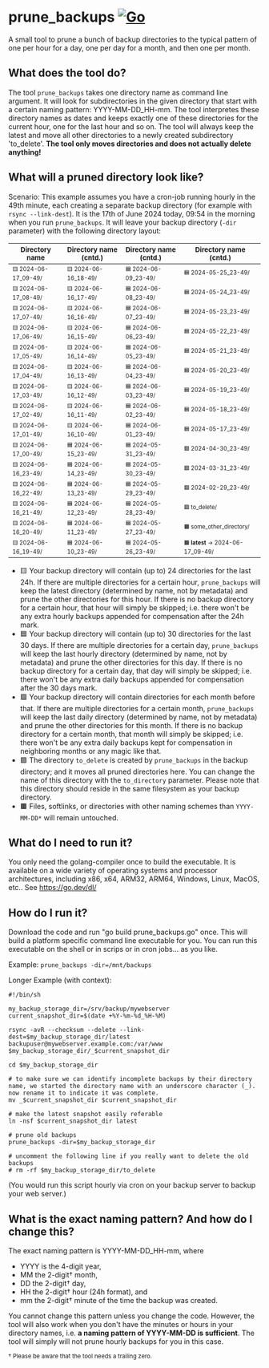 # prune_backups [![Go](https://github.com/TomTonic/prune_backups/actions/workflows/go.yml/badge.svg?branch=main)](https://github.com/TomTonic/prune_backups/actions/workflows/go.yml)

A small tool to prune a bunch of backup directories to the typical pattern of one per hour for a day, one per day for a month, and then one per month.

## What does the tool do?

The tool `prune_backups` takes one directory name as command line argument. It will look for subdirectories in the given directory that start with a certain naming pattern: YYYY-MM-DD_HH-mm. The tool interpretes these directory names as dates and keeps exactly one of these directories for the current hour, one for the last hour and so on. The tool will always keep the latest and move all other directories to a newly created subdirectory 'to_delete'. **The tool only moves directories and does not actually delete anything!**

## What will a pruned directory look like?

Scenario: This example assumes you have a cron-job running hourly in the 49th minute, each creating a separate backup directory (for example with `rsync --link-dest`). It is the 17th of June 2024 today, 09:54 in the morning when you run `prune_backups`. It will leave your backup directory (`-dir` parameter) with the following directory layout:

| <small>Directory name</small>      | <small>Directory name (cntd.)</small>      | <small>Directory name (cntd.)</small>      | <small>Directory name (cntd.)</small>      |
|---------------------|---------------------|---------------------|---------------------|
| <small><small>🟨 2024-06-17_09-49/</small></small> | <small><small>🟨 2024-06-16_18-49/</small></small> | <small><small>🟦 2024-06-09_23-49/</small></small> | <small><small>🟦 2024-05-25_23-49/</small></small> |
| <small><small>🟨 2024-06-17_08-49/</small></small> | <small><small>🟨 2024-06-16_17-49/</small></small> | <small><small>🟦 2024-06-08_23-49/</small></small> | <small><small>🟦 2024-05-24_23-49/</small></small> |
| <small><small>🟨 2024-06-17_07-49/</small></small> | <small><small>🟨 2024-06-16_16-49/</small></small> | <small><small>🟦 2024-06-07_23-49/</small></small> | <small><small>🟦 2024-05-23_23-49/</small></small> |
| <small><small>🟨 2024-06-17_06-49/</small></small> | <small><small>🟨 2024-06-16_15-49/</small></small> | <small><small>🟦 2024-06-06_23-49/</small></small> | <small><small>🟦 2024-05-22_23-49/</small></small> |
| <small><small>🟨 2024-06-17_05-49/</small></small> | <small><small>🟨 2024-06-16_14-49/</small></small> | <small><small>🟦 2024-06-05_23-49/</small></small> | <small><small>🟦 2024-05-21_23-49/</small></small> |
| <small><small>🟨 2024-06-17_04-49/</small></small> | <small><small>🟨 2024-06-16_13-49/</small></small> | <small><small>🟦 2024-06-04_23-49/</small></small> | <small><small>🟦 2024-05-20_23-49/</small></small> |
| <small><small>🟨 2024-06-17_03-49/</small></small> | <small><small>🟨 2024-06-16_12-49/</small></small> | <small><small>🟦 2024-06-03_23-49/</small></small> | <small><small>🟦 2024-05-19_23-49/</small></small> |
| <small><small>🟨 2024-06-17_02-49/</small></small> | <small><small>🟨 2024-06-16_11-49/</small></small> | <small><small>🟦 2024-06-02_23-49/</small></small> | <small><small>🟦 2024-05-18_23-49/</small></small> |
| <small><small>🟨 2024-06-17_01-49/</small></small> | <small><small>🟨 2024-06-16_10-49/</small></small> | <small><small>🟦 2024-06-01_23-49/</small></small> | <small><small>🟦 2024-05-17_23-49/</small></small> |
| <small><small>🟨 2024-06-17_00-49/</small></small> | <small><small>🟦 2024-06-15_23-49/</small></small> | <small><small>🟦 2024-05-31_23-49/</small></small> | <small><small>🟩 2024-04-30_23-49/</small></small> |
| <small><small>🟨 2024-06-16_23-49/</small></small> | <small><small>🟦 2024-06-14_23-49/</small></small> | <small><small>🟦 2024-05-30_23-49/</small></small> | <small><small>🟩 2024-03-31_23-49/</small></small> |
| <small><small>🟨 2024-06-16_22-49/</small></small> | <small><small>🟦 2024-06-13_23-49/</small></small> | <small><small>🟦 2024-05-29_23-49/</small></small> | <small><small>🟩 2024-02-29_23-49/</small></small> |
| <small><small>🟨 2024-06-16_21-49/</small></small> | <small><small>🟦 2024-06-12_23-49/</small></small> | <small><small>🟦 2024-05-28_23-49/</small></small> | <small><small>🟪 to_delete/</small></small> |
| <small><small>🟨 2024-06-16_20-49/</small></small> | <small><small>🟦 2024-06-11_23-49/</small></small> | <small><small>🟦 2024-05-27_23-49/</small></small> | <small><small>🟫 some_other_directory/</small></small>|
| <small><small>🟨 2024-06-16_19-49/</small></small> | <small><small>🟦 2024-06-10_23-49/</small></small> | <small><small>🟦 2024-05-26_23-49/</small></small> | <small><small>🟫 **latest** -> 2024-06-17_09-49/</small></small>|

* 🟨 Your backup directory will contain (up to) 24 directories for the last 24h. If there are multiple directories for a certain hour, `prune_backups` will keep the latest directory (determined by name, not by metadata) and prune the other directories for this hour. If there is no backup directory for a certain hour, that hour will simply be skipped; i.e. there won't be any extra hourly backups appended for compensation after the 24h mark.
* 🟦 Your backup directory will contain (up to) 30 directories for the last 30 days. If there are multiple directories for a certain day, `prune_backups` will keep the last hourly directory (determined by name, not by metadata) and prune the other directories for this day. If there is no backup directory for a certain day, that day will simply be skipped; i.e. there won't be any extra daily backups appended for compensation after the 30 days mark.
* 🟩 Your backup directory will contain directories for each month before that. If there are multiple directories for a certain month, `prune_backups` will keep the last daily directory (determined by name, not by metadata) and prune the other directories for this month. If there is no backup directory for a certain month, that month will simply be skipped; i.e. there won't be any extra daily backups kept for compensation in neighboring months or any magic like that.
* 🟪 The directory `to_delete` is created by `prune_backups` in the backup directory; and it moves all pruned directories here. You can change the name of this directory with the `to_directory` parameter. Please note that this directory should reside in the same filesystem as your backup directory.
* 🟫 Files, softlinks, or directories with other naming schemes than `YYYY-MM-DD*` will remain untouched.

## What do I need to run it?

You only need the golang-compiler once to build the executable. It is available on a wide variety of operating systems and processor architectures, including x86, x64, ARM32, ARM64, Windows, Linux, MacOS, etc.. See <https://go.dev/dl/>

## How do I run it?

Download the code and run "go build prune_backups.go" once. This will build a platform specific command line executable for you. You can run this executable on the shell or in scrips or in cron jobs... as you like.

Example: `prune_backups -dir=/mnt/backups`

Longer Example (with context):

```Shell
#!/bin/sh

my_backup_storage_dir=/srv/backup/mywebserver
current_snapshot_dir=$(date +%Y-%m-%d_%H-%M)

rsync -avR --checksum --delete --link-dest=$my_backup_storage_dir/latest backupuser@mywebserver.example.com:/var/www $my_backup_storage_dir/_$current_snapshot_dir

cd $my_backup_storage_dir

# to make sure we can identify incomplete backups by their directory name, we started the directory name with an underscore character (_). now rename it to indicate it was complete.
mv _$current_snapshot_dir $current_snapshot_dir

# make the latest snapshot easily referable
ln -nsf $current_snapshot_dir latest

# prune old backups
prune_backups -dir=$my_backup_storage_dir

# uncomment the following line if you really want to delete the old backups
# rm -rf $my_backup_storage_dir/to_delete
```

(You would run this script hourly via cron on your backup server to backup your web server.)

## What is the exact naming pattern? And how do I change this?

The exact naming pattern is YYYY-MM-DD_HH-mm, where

* YYYY is the 4-digit year,
* MM the 2-digit&dagger; month,
* DD the 2-digit&dagger; day,
* HH the 2-digit&dagger; hour (24h format), and
* mm the 2-digit&dagger; minute of the time the backup was created.

You cannot change this pattern unless you change the code. However, the tool will also work when you don't have the minutes or hours in your directory names, i.e. **a naming pattern of YYYY-MM-DD is sufficient**. The tool will simply will not prune hourly backups for you in this case.

<sup>&dagger; Please be aware that the tool needs a trailing zero.</sup>
